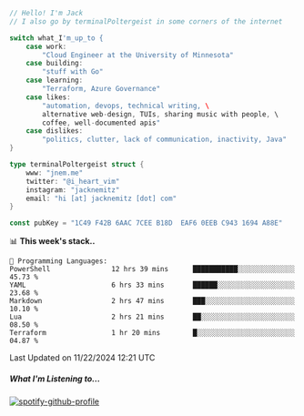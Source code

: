 ```go
// Hello! I'm Jack
// I also go by terminalPoltergeist in some corners of the internet

switch what_I'm_up_to {
    case work:
        "Cloud Engineer at the University of Minnesota"
    case building:
        "stuff with Go"
    case learning:
        "Terraform, Azure Governance"
    case likes:
        "automation, devops, technical writing, \
        alternative web-design, TUIs, sharing music with people, \
        coffee, well-documented apis"
    case dislikes:
        "politics, clutter, lack of communication, inactivity, Java"
}

type terminalPoltergeist struct {
    www: "jnem.me"
    twitter: "@i_heart_vim"
    instagram: "jacknemitz"
    email: "hi [at] jacknemitz [dot] com"
}

const pubKey = "1C49 F42B 6AAC 7CEE B18D  EAF6 0EEB C943 1694 A88E"
```

<!--START_SECTION:waka-->
📊 **This week's stack..** 

```text
💬 Programming Languages: 
PowerShell               12 hrs 39 mins      ███████████░░░░░░░░░░░░░░   45.73 % 
YAML                     6 hrs 33 mins       ██████░░░░░░░░░░░░░░░░░░░   23.68 % 
Markdown                 2 hrs 47 mins       ███░░░░░░░░░░░░░░░░░░░░░░   10.10 % 
Lua                      2 hrs 21 mins       ██░░░░░░░░░░░░░░░░░░░░░░░   08.50 % 
Terraform                1 hr 20 mins        █░░░░░░░░░░░░░░░░░░░░░░░░   04.87 % 
```


 Last Updated on 11/22/2024 12:21 UTC
<!--END_SECTION:waka-->

##### What I'm Listening to...

[![spotify-github-profile](https://jnem.me/listening-item?maxAge=2592000)](https://jnem.me/listening)
